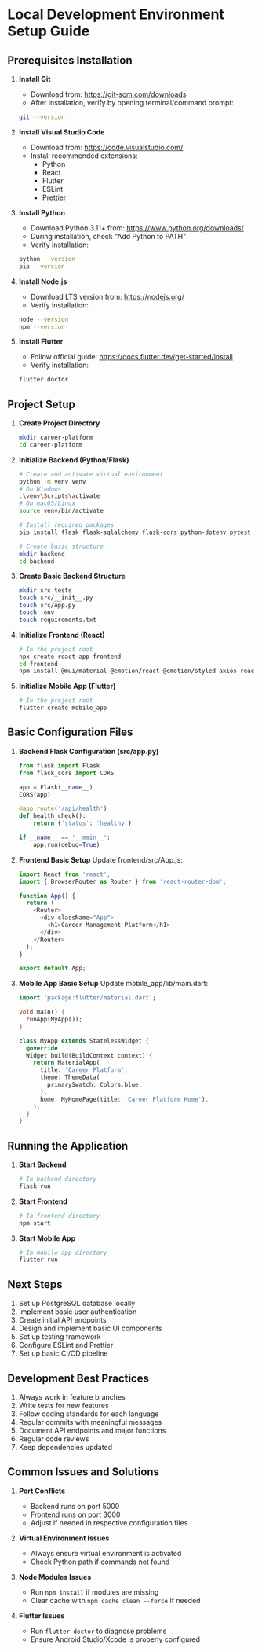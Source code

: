 # Local Development Environment Setup Guide

## Prerequisites Installation

1. **Install Git**
   - Download from: https://git-scm.com/downloads
   - After installation, verify by opening terminal/command prompt:
   ```bash
   git --version
   ```

2. **Install Visual Studio Code**
   - Download from: https://code.visualstudio.com/
   - Install recommended extensions:
     - Python
     - React
     - Flutter
     - ESLint
     - Prettier

3. **Install Python**
   - Download Python 3.11+ from: https://www.python.org/downloads/
   - During installation, check "Add Python to PATH"
   - Verify installation:
   ```bash
   python --version
   pip --version
   ```

4. **Install Node.js**
   - Download LTS version from: https://nodejs.org/
   - Verify installation:
   ```bash
   node --version
   npm --version
   ```

5. **Install Flutter**
   - Follow official guide: https://docs.flutter.dev/get-started/install
   - Verify installation:
   ```bash
   flutter doctor
   ```

## Project Setup

1. **Create Project Directory**
   ```bash
   mkdir career-platform
   cd career-platform
   ```

2. **Initialize Backend (Python/Flask)**
   ```bash
   # Create and activate virtual environment
   python -m venv venv
   # On Windows
   .\venv\Scripts\activate
   # On macOS/Linux
   source venv/bin/activate

   # Install required packages
   pip install flask flask-sqlalchemy flask-cors python-dotenv pytest

   # Create basic structure
   mkdir backend
   cd backend
   ```

3. **Create Basic Backend Structure**
   ```bash
   mkdir src tests
   touch src/__init__.py
   touch src/app.py
   touch .env
   touch requirements.txt
   ```

4. **Initialize Frontend (React)**
   ```bash
   # In the project root
   npx create-react-app frontend
   cd frontend
   npm install @mui/material @emotion/react @emotion/styled axios react-router-dom
   ```

5. **Initialize Mobile App (Flutter)**
   ```bash
   # In the project root
   flutter create mobile_app
   ```

## Basic Configuration Files

1. **Backend Flask Configuration (src/app.py)**
   ```python
   from flask import Flask
   from flask_cors import CORS
   
   app = Flask(__name__)
   CORS(app)
   
   @app.route('/api/health')
   def health_check():
       return {'status': 'healthy'}
   
   if __name__ == '__main__':
       app.run(debug=True)
   ```

2. **Frontend Basic Setup**
   Update frontend/src/App.js:
   ```javascript
   import React from 'react';
   import { BrowserRouter as Router } from 'react-router-dom';
   
   function App() {
     return (
       <Router>
         <div className="App">
           <h1>Career Management Platform</h1>
         </div>
       </Router>
     );
   }
   
   export default App;
   ```

3. **Mobile App Basic Setup**
   Update mobile_app/lib/main.dart:
   ```dart
   import 'package:flutter/material.dart';
   
   void main() {
     runApp(MyApp());
   }
   
   class MyApp extends StatelessWidget {
     @override
     Widget build(BuildContext context) {
       return MaterialApp(
         title: 'Career Platform',
         theme: ThemeData(
           primarySwatch: Colors.blue,
         ),
         home: MyHomePage(title: 'Career Platform Home'),
       );
     }
   }
   ```

## Running the Application

1. **Start Backend**
   ```bash
   # In backend directory
   flask run
   ```

2. **Start Frontend**
   ```bash
   # In frontend directory
   npm start
   ```

3. **Start Mobile App**
   ```bash
   # In mobile_app directory
   flutter run
   ```

## Next Steps

1. Set up PostgreSQL database locally
2. Implement basic user authentication
3. Create initial API endpoints
4. Design and implement basic UI components
5. Set up testing framework
6. Configure ESLint and Prettier
7. Set up basic CI/CD pipeline

## Development Best Practices

1. Always work in feature branches
2. Write tests for new features
3. Follow coding standards for each language
4. Regular commits with meaningful messages
5. Document API endpoints and major functions
6. Regular code reviews
7. Keep dependencies updated

## Common Issues and Solutions

1. **Port Conflicts**
   - Backend runs on port 5000
   - Frontend runs on port 3000
   - Adjust if needed in respective configuration files

2. **Virtual Environment Issues**
   - Always ensure virtual environment is activated
   - Check Python path if commands not found

3. **Node Modules Issues**
   - Run `npm install` if modules are missing
   - Clear cache with `npm cache clean --force` if needed

4. **Flutter Issues**
   - Run `flutter doctor` to diagnose problems
   - Ensure Android Studio/Xcode is properly configured
